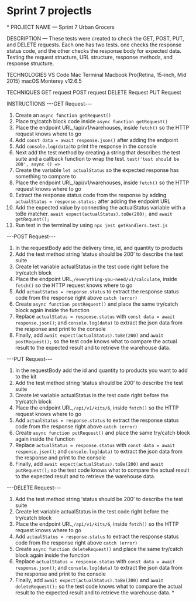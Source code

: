 # Sprint 7 projectls

\*
PROJECT NAME — Sprint 7 Urban Grocers

DESCRIPTION — These tests were created to check the GET, POST, PUT, and DELETE requests. Each one has two tests. one checks the response status code, and the other checks the response body for expected data. Testing the request structure, URL structure, response methods, and response structure.

TECHNOLOGIES
VS Code
Mac Terminal
Macbook Pro(Retina, 15-inch, Mid 2015)
macOS Monterey v12.6.5

TECHNIQUES
GET request
POST request
DELETE Request
PUT Request

INSTRUCTIONS
---GET Request---

1. Create an `async function getRequest()`
2. Place try/catch block code inside `async function getRequest()`
3. Place the endpoint URL,/api/v1/warehouses, inside `fetch()` so the HTTP request knows where to go
4. Add `const data = await response.json()` after adding the endpoint
5. Add `console.log(data)`to print the response in the console
6. Next add the test method by creating a string that describes the test suite and a callback function to wrap the test. `test('test should be 200', async () =>`
7. Create the variable `let actualStatus` so the expected response has something to compare to
8. Place the endpoint URL,/api/v1/warehouses, inside `fetch()` so the HTTP request knows where to go
9. Extract the response status code from the response by adding `actualStatus = response.status;` after adding the endpoint URL
10. Add the expected value by connecting the actualStatus variable with a toBe matcher. `await expect(actualStatus).toBe(200);` and `await getRequest();`
11. Run test in the terminal by using `npx jest getHandlers.test.js`

---POST Request---

1. In the requestBody add the delivery time, id, and quantity to products
2. Add the test method string ‘status should be 200’ to describe the test suite
3. Create let variable actualStatus in the test code right before the try/catch block
4. Place the endpoint URL,`/everything-you-need/v1/calculate`, inside `fetch()` so the HTTP request knows where to go
5. Add `actualStatus = response.status` to extract the response status code from the response right above `catch (error)`
6. Create `async function postRequest()` and place the same try/catch block again inside the function
7. Replace `actualStatus = response.status` with `const data = await response.json()`; and `console.log(data)` to extract the json data from the response and print to the console
8. Finally, add `await expect(actualStatus).toBe(200)` and `await postRequest();` so the test code knows what to compare the actual result to the expected result and to retrieve the warehouse data.

---PUT Request---

1. In the requestBody add the id and quantity to products you want to add to the kit
2. Add the test method string ‘status should be 200’ to describe the test suite
3. Create let variable actualStatus in the test code right before the try/catch block
4. Place the endpoint URL,`/api/v1/kits/6`, inside `fetch()` so the HTTP request knows where to go
5. Add `actualStatus = response.status` to extract the response status code from the response right above `catch (error)`
6. Create `async function putRequest()` and place the same try/catch block again inside the function
7. Replace `actualStatus = response.status` with `const data = await response.json()`; and `console.log(data)` to extract the json data from the response and print to the console
8. Finally, add `await expect(actualStatus).toBe(200)` and `await putRequest();` so the test code knows what to compare the actual result to the expected result and to retrieve the warehouse data.

---DELETE Request---

1. Add the test method string ‘status should be 200’ to describe the test suite
2. Create let variable actualStatus in the test code right before the try/catch block
3. Place the endpoint URL,`/api/v1/kits/6`, inside `fetch()` so the HTTP request knows where to go
4. Add `actualStatus = response.status` to extract the response status code from the response right above `catch (error)`
5. Create `async function deleteRequest()` and place the same try/catch block again inside the function
6. Replace `actualStatus = response.status` with `const data = await response.json()`; and `console.log(data)` to extract the json data from the response and print to the console
7. Finally, add `await expect(actualStatus).toBe(200)` and `await deleteRequest();` so the test code knows what to compare the actual result to the expected result and to retrieve the warehouse data. \*
